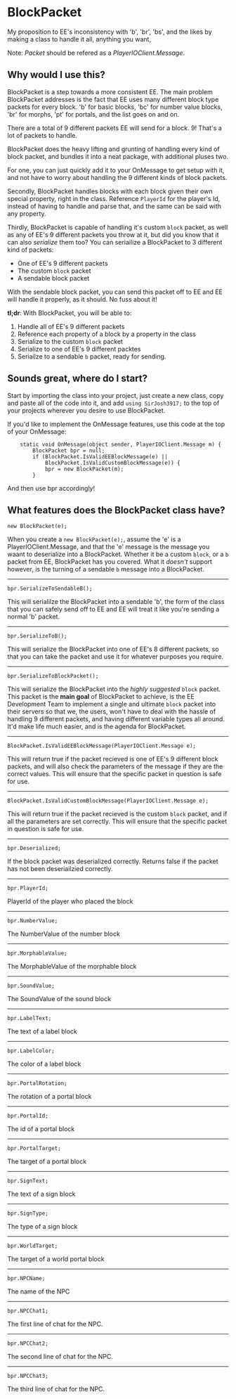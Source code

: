 # BlockPacket
My proposition to EE's inconsistency with 'b', 'br', 'bs', and the likes by making a class to handle it all, anything you want,

Note: *Packet* should be refered as a *PlayerIOClient.Message*.

## Why would I use this?
BlockPacket is a step towards a more consistent EE. The main problem BlockPacket addresses is the fact that EE uses many different block type packets for every block. 'b' for basic blocks, 'bc' for number value blocks, 'br' for morphs, 'pt' for portals, and the list goes on and on.

There are a total of 9 different packets EE will send for a block. 9! That's a lot of packets to handle.

BlockPacket does the heavy lifting and grunting of handling every kind of block packet, and bundles it into a neat package, with additional pluses two.

For one, you can just quickly add it to your OnMessage to get setup with it, and not have to worry about handling the 9 different kinds of block packets.

Secondly, BlockPacket handles blocks with each block given their own special property, right in the class. Reference `PlayerId` for the player's Id, instead of having to handle and parse that, and the same can be said with any property.

Thirdly, BlockPacket is capable of handling it's custom `block` packet, as well as any of EE's 9 different packets you throw at it, but did you know that it can also *serialize* them too? You can seriailize a BlockPacket to 3 different kind of packets:

 - One of EE's 9 different packets
 - The custom `block` packet
 - A sendable block packet
 
 With the sendable block packet, you can send this packet off to EE and EE will handle it properly, as it should. No fuss about it!
 
 **tl;dr**: With BlockPacket, you will be able to:
 
  1. Handle all of EE's 9 different packets
  2. Reference each property of a block by a property in the class
  3. Serialize to the custom `block` packet
  4. Serialize to one of EE's 9 different packtes
  5. Seriailze to a sendable `b` packet, ready for sending.
  
## Sounds great, where do I start?

Start by importing the class into your project, just create a new class, copy and paste all of the code into it, and add `using SirJosh3917;` to the top of your projects wherever you desire to use BlockPacket.

If you'd like to implement the OnMessage features, use this code at the top of your OnMessage:

		static void OnMessage(object sender, PlayerIOClient.Message m) {
			BlockPacket bpr = null;
			if (BlockPacket.IsValidEEBlockMessage(e) ||
				BlockPacket.IsValidCustomBlockMessage(e)) {
				bpr = new BlockPacket(m);
			}
      
And then use bpr accordingly!

## What features does the BlockPacket class have?

`new BlockPacket(e);`

When you create a `new BlockPacket(e);`, assume the 'e' is a PlayerIOClient.Message, and that the 'e' message is the message you waant to deserialize into a BlockPacket. Whether it be a custom `block`, or a `b` packet from EE, BlockPacket has you covered. What it *doesn't* support however, is the turning of a sendable `b` message into a BlockPacket.
___
`bpr.SerializeToSendableB();`

This will serialilze the BlockPacket into a sendable 'b', the form of the class that you can safely send off to EE and EE will treat it like you're sending a normal 'b' packet.
___
`bpr.SerializeToB();`

This will serialize the BlockPacket into one of EE's 8 different packets, so that you can take the packet and use it for whatever purposes you require.
___
`bpr.SerializeToBlockPacket();`

This will serialize the BlockPacket into the *highly suggested* `block` packet. This packet is the **main goal** of BlockPacket to achieve, is the EE Development Team to implement a single and ultimate `block` packet into their servers so that we, the users, won't have to deal with the hassle of handling 9 different packets, and having different variable types all around. It'd make life much easier, and is the agenda for BlockPacket.
___
`BlockPacket.IsValidEEBlockMessage(PlayerIOClient.Message e);`

This will return true if the packet recieved is one of EE's 9 different block packets, and will also check the parameters of the message if they are the correct values. This will ensure that the specific packet in question is safe for use.
___
`BlockPacket.IsValidCustomBlockMessage(PlayerIOClient.Message e);`

This will return true if the packet recieved is the custom `block` packet, and if all the parameters are set correctly. This will ensure that the specific packet in question is safe for use.
___
`bpr.Deserialized;`

If the block packet was deserialized correctly. Returns false if the packet has not been deseriailzied correctly.
___
`bpr.PlayerId;`

PlayerId of the player who placed the block
___
`bpr.NumberValue;`

The NumberValue of the number block
___
`bpr.MorphableValue;`

The MorphableValue of the morphable block
___
`bpr.SoundValue;`

The SoundValue of the sound block
___
`bpr.LabelText;`

The text of a label block
___
`bpr.LabelColor;`

The color of a label block
___
`bpr.PortalRotation;`

The rotation of a portal block
___
`bpr.PortalId;`

The id of a portal block
___
`bpr.PortalTarget;`

The target of a portal block
___
`bpr.SignText;`

The text of a sign block
___
`bpr.SignType;`

The type of a sign block
___
`bpr.WorldTarget;`

The target of a world portal block
___
`bpr.NPCName;`

The name of the NPC
___
`bpr.NPCChat1;`

The first line of chat for the NPC.
___
`bpr.NPCChat2;`

The second line of chat for the NPC.
___
`bpr.NPCChat3;`

The third line of chat for the NPC.